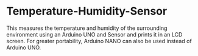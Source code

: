 # Temperature-Humidity-Sensor
This measures the temperature and humidity of the surrounding environment using an Arduino UNO and Sensor and prints it in an LCD screen.
For greater portability, Arduino NANO can also be used instead of Arduino UNO.
